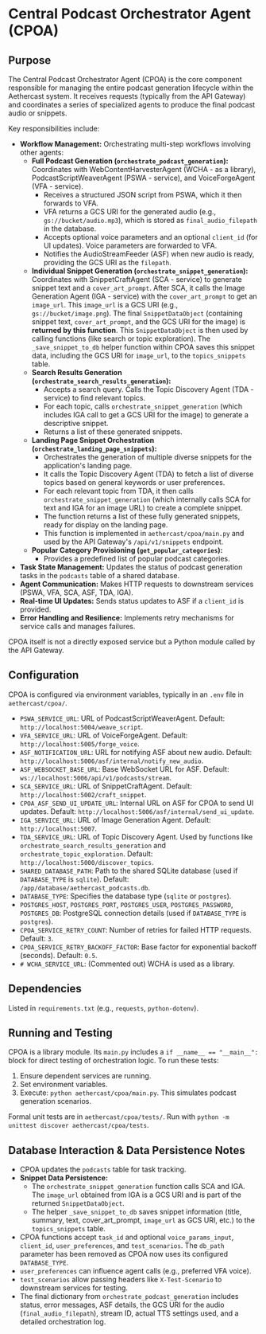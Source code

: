 # Central Podcast Orchestrator Agent (CPOA)

## Purpose

The Central Podcast Orchestrator Agent (CPOA) is the core component responsible for managing the entire podcast generation lifecycle within the Aethercast system. It receives requests (typically from the API Gateway) and coordinates a series of specialized agents to produce the final podcast audio or snippets.

Key responsibilities include:

-   **Workflow Management:** Orchestrating multi-step workflows involving other agents:
    -   **Full Podcast Generation (`orchestrate_podcast_generation`):** Coordinates with WebContentHarvesterAgent (WCHA - as a library), PodcastScriptWeaverAgent (PSWA - service), and VoiceForgeAgent (VFA - service).
        -   Receives a structured JSON script from PSWA, which it then forwards to VFA.
        -   VFA returns a GCS URI for the generated audio (e.g., `gs://bucket/audio.mp3`), which is stored as `final_audio_filepath` in the database.
        -   Accepts optional voice parameters and an optional `client_id` (for UI updates). Voice parameters are forwarded to VFA.
        -   Notifies the AudioStreamFeeder (ASF) when new audio is ready, providing the GCS URI as the `filepath`.
    -   **Individual Snippet Generation (`orchestrate_snippet_generation`):** Coordinates with SnippetCraftAgent (SCA - service) to generate snippet text and a `cover_art_prompt`. After SCA, it calls the Image Generation Agent (IGA - service) with the `cover_art_prompt` to get an `image_url`. This `image_url` is a GCS URI (e.g., `gs://bucket/image.png`). The final `SnippetDataObject` (containing snippet text, `cover_art_prompt`, and the GCS URI for the image) is **returned by this function**. This `SnippetDataObject` is then used by calling functions (like search or topic exploration). The `_save_snippet_to_db` helper function within CPOA saves this snippet data, including the GCS URI for `image_url`, to the `topics_snippets` table.
    -   **Search Results Generation (`orchestrate_search_results_generation`):**
        -   Accepts a search query. Calls the Topic Discovery Agent (TDA - service) to find relevant topics.
        -   For each topic, calls `orchestrate_snippet_generation` (which includes IGA call to get a GCS URI for the image) to generate a descriptive snippet.
        -   Returns a list of these generated snippets.
    -   **Landing Page Snippet Orchestration (`orchestrate_landing_page_snippets`):**
        -   Orchestrates the generation of multiple diverse snippets for the application's landing page.
        -   It calls the Topic Discovery Agent (TDA) to fetch a list of diverse topics based on general keywords or user preferences.
        -   For each relevant topic from TDA, it then calls `orchestrate_snippet_generation` (which internally calls SCA for text and IGA for an image URL) to create a complete snippet.
        -   The function returns a list of these fully generated snippets, ready for display on the landing page.
        -   This function is implemented in `aethercast/cpoa/main.py` and used by the API Gateway's `/api/v1/snippets` endpoint.
    -   **Popular Category Provisioning (`get_popular_categories`):**
        -   Provides a predefined list of popular podcast categories.
-   **Task State Management:** Updates the status of podcast generation tasks in the `podcasts` table of a shared database.
-   **Agent Communication:** Makes HTTP requests to downstream services (PSWA, VFA, SCA, ASF, TDA, IGA).
-   **Real-time UI Updates:** Sends status updates to ASF if a `client_id` is provided.
-   **Error Handling and Resilience:** Implements retry mechanisms for service calls and manages failures.

CPOA itself is not a directly exposed service but a Python module called by the API Gateway.

## Configuration

CPOA is configured via environment variables, typically in an `.env` file in `aethercast/cpoa/`.

-   `PSWA_SERVICE_URL`: URL of PodcastScriptWeaverAgent. Default: `http://localhost:5004/weave_script`.
-   `VFA_SERVICE_URL`: URL of VoiceForgeAgent. Default: `http://localhost:5005/forge_voice`.
-   `ASF_NOTIFICATION_URL`: URL for notifying ASF about new audio. Default: `http://localhost:5006/asf/internal/notify_new_audio`.
-   `ASF_WEBSOCKET_BASE_URL`: Base WebSocket URL for ASF. Default: `ws://localhost:5006/api/v1/podcasts/stream`.
-   `SCA_SERVICE_URL`: URL of SnippetCraftAgent. Default: `http://localhost:5002/craft_snippet`.
-   `CPOA_ASF_SEND_UI_UPDATE_URL`: Internal URL on ASF for CPOA to send UI updates. Default: `http://localhost:5006/asf/internal/send_ui_update`.
-   `IGA_SERVICE_URL`: URL of Image Generation Agent. Default: `http://localhost:5007`.
-   `TDA_SERVICE_URL`: URL of Topic Discovery Agent. Used by functions like `orchestrate_search_results_generation` and `orchestrate_topic_exploration`. Default: `http://localhost:5000/discover_topics`.
-   `SHARED_DATABASE_PATH`: Path to the shared SQLite database (used if `DATABASE_TYPE` is `sqlite`). Default: `/app/database/aethercast_podcasts.db`.
-   `DATABASE_TYPE`: Specifies the database type (`sqlite` or `postgres`).
-   `POSTGRES_HOST`, `POSTGRES_PORT`, `POSTGRES_USER`, `POSTGRES_PASSWORD`, `POSTGRES_DB`: PostgreSQL connection details (used if `DATABASE_TYPE` is `postgres`).
-   `CPOA_SERVICE_RETRY_COUNT`: Number of retries for failed HTTP requests. Default: `3`.
-   `CPOA_SERVICE_RETRY_BACKOFF_FACTOR`: Base factor for exponential backoff (seconds). Default: `0.5`.
-   `# WCHA_SERVICE_URL`: (Commented out) WCHA is used as a library.

## Dependencies

Listed in `requirements.txt` (e.g., `requests`, `python-dotenv`).

## Running and Testing

CPOA is a library module. Its `main.py` includes a `if __name__ == "__main__":` block for direct testing of orchestration logic.
To run these tests:
1. Ensure dependent services are running.
2. Set environment variables.
3. Execute: `python aethercast/cpoa/main.py`.
This simulates podcast generation scenarios.

Formal unit tests are in `aethercast/cpoa/tests/`. Run with `python -m unittest discover aethercast/cpoa/tests`.

## Database Interaction & Data Persistence Notes

-   CPOA updates the `podcasts` table for task tracking.
-   **Snippet Data Persistence:**
    -   The `orchestrate_snippet_generation` function calls SCA and IGA. The `image_url` obtained from IGA is a GCS URI and is part of the returned `SnippetDataObject`.
    -   The helper `_save_snippet_to_db` saves snippet information (title, summary, text, cover_art_prompt, `image_url` as GCS URI, etc.) to the `topics_snippets` table.
-   CPOA functions accept `task_id` and optional `voice_params_input`, `client_id`, `user_preferences`, and `test_scenarios`. The `db_path` parameter has been removed as CPOA now uses its configured `DATABASE_TYPE`.
-   `user_preferences` can influence agent calls (e.g., preferred VFA voice).
-   `test_scenarios` allow passing headers like `X-Test-Scenario` to downstream services for testing.
-   The final dictionary from `orchestrate_podcast_generation` includes status, error messages, ASF details, the GCS URI for the audio (`final_audio_filepath`), stream ID, actual TTS settings used, and a detailed orchestration log.
```
